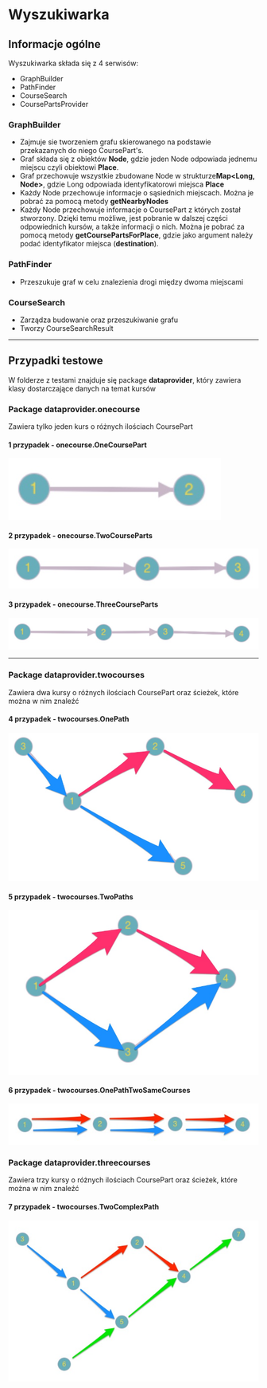 # Wyszukiwarka

## Informacje ogólne

Wyszukiwarka składa się z 4 serwisów:

- GraphBuilder
- PathFinder
- CourseSearch
- CoursePartsProvider

### GraphBuilder
- Zajmuje sie tworzeniem grafu skierowanego na podstawie przekazanych do niego CoursePart's. 
- Graf składa się z obiektów **Node**, gdzie jeden Node odpowiada jednemu miejscu czyli obiektowi **Place**.
- Graf przechowuje wszystkie zbudowane Node w strukturze**Map<Long, Node>**, gdzie Long odpowiada identyfikatorowi miejsca **Place** 
- Każdy Node przechowuje informacje o sąsiednich miejscach. Można je pobrać za pomocą metody **getNearbyNodes**
- Każdy Node przechowuje informacje o CoursePart z których został stworzony. Dzięki temu możliwe, jest pobranie w dalszej części odpowiednich kursów, a także informacji o nich. Można je pobrać za pomocą metody **getCoursePartsForPlace**, gdzie jako argument należy podać identyfikator miejsca (**destination**).

### PathFinder
- Przeszukuje graf w celu znalezienia drogi między dwoma miejscami

### CourseSearch 
- Zarządza budowanie oraz przeszukiwanie grafu
- Tworzy CourseSearchResult

---
## Przypadki testowe

W folderze z testami znajduje się package **dataprovider**, który zawiera klasy dostarczające danych na temat kursów

### Package dataprovider.onecourse
 
Zawiera tylko jeden kurs o różnych ilościach CoursePart

#### 1 przypadek - onecourse.OneCoursePart

![](onecourse/onecoursepart.jpg)

#### 2 przypadek - onecourse.TwoCourseParts

![](onecourse/twocourseparts.jpg)

#### 3 przypadek - onecourse.ThreeCourseParts

![](onecourse/threecourseparts.jpg)

---
### Package dataprovider.twocourses
 
Zawiera dwa kursy o różnych ilościach CoursePart oraz ścieżek, które można w nim znaleźć

#### 4 przypadek - twocourses.OnePath

![](twocourses/onepath.jpg)

#### 5 przypadek - twocourses.TwoPaths

![](twocourses/twopaths.jpg)

#### 6 przypadek - twocourses.OnePathTwoSameCourses

![](twocourses/onepathtwosamecourses.jpg)

### Package dataprovider.threecourses
 
Zawiera trzy kursy o różnych ilościach CoursePart oraz ścieżek, które można w nim znaleźć

#### 7 przypadek - twocourses.TwoComplexPath

![](threecourses/twocomplexpaths.jpg)